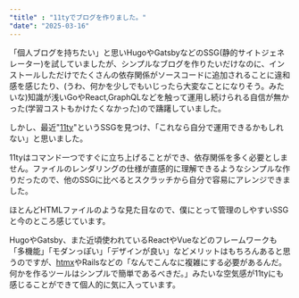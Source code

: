 ```yaml
---
"title" : "11tyでブログを作りました。"
"date": "2025-03-16"
---
```


「個人ブログを持ちたい」と思いHugoやGatsbyなどのSSG(静的サイトジェネレーター)を試していましたが、シンプルなブログを作りたいだけなのに、インストールしただけでたくさんの依存関係がソースコードに追加されることに違和感を感じたり、(うわ、何かを少しでもいじったら大変なことになりそう。みたいな)知識が浅いGoやReact,GraphQLなどを触って運用し続けられる自信が無かった(学習コストもかけたくなかった)ので躊躇していました。



しかし、最近"[11ty](http://11ty.dev)"というSSGを見つけ、「これなら自分で運用できるかもしれない」と思いました。

11tyはコマンド一つですぐに立ち上げることができ、依存関係を多く必要としません。ファイルのレンダリングの仕様が直感的に理解できるようなシンプルな作りだったので、他のSSGに比べるとスクラッチから自分で容易にアレンジできました。


ほとんどHTMLファイルのような見た目なので、僕にとって管理のしやすいSSGと今のところ感じています。


HugoやGatsby、また近頃使われているReactやVueなどのフレームワークも「多機能」「モダンっぽい」「デザインが良い」などメリットはもちろんあると思うのですが、[htmx](https://htmx.org/)やRailsなどの「なんでこんなに複雑にする必要があるんだ。何かを作るツールはシンプルで簡単であるべきだ。」みたいな空気感が11tyにも感じることができて個人的に気に入っています。



